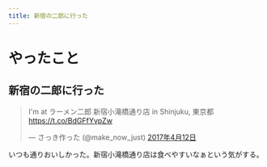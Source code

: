 ```yaml
---
title: 新宿の二郎に行った
---
```


<script async src="//platform.twitter.com/widgets.js" charset="utf-8"></script>

# やったこと

## 新宿の二郎に行った

<blockquote class="twitter-tweet" data-lang="ja"><p lang="ja" dir="ltr">I&#39;m at ラーメン二郎 新宿小滝橋通り店 in Shinjuku, 東京都 <a href="https://t.co/BdGFfYvpZw">https://t.co/BdGFfYvpZw</a></p>&mdash; さっき作った (@make_now_just) <a href="https://twitter.com/make_now_just/status/852006556715503617">2017年4月12日</a></blockquote>

いつも通りおいしかった。新宿小滝橋通り店は食べやすいなぁという気がする。
